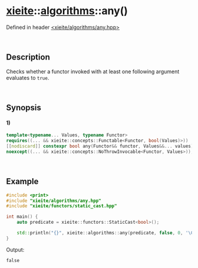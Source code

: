 # [xieite](../../xieite.md)\:\:[algorithms](../../algorithms.md)\:\:any\(\)
Defined in header [<xieite/algorithms/any.hpp>](../../../include/xieite/algorithms/any.hpp)

&nbsp;

## Description
Checks whether a functor invoked with at least one following argument evaluates to `true`.

&nbsp;

## Synopsis
#### 1)
```cpp
template<typename... Values, typename Functor>
requires((... && xieite::concepts::Functable<Functor, bool(Values)>))
[[nodiscard]] constexpr bool any(Functor&& functor, Values&&... values)
noexcept((... && xieite::concepts::NoThrowInvocable<Functor, Values>));
```

&nbsp;

## Example
```cpp
#include <print>
#include "xieite/algorithms/any.hpp"
#include "xieite/functors/static_cast.hpp"

int main() {
    auto predicate = xieite::functors::StaticCast<bool>();

    std::println("{}", xieite::algorithms::any(predicate, false, 0, '\0'));
}
```
Output:
```
false
```
